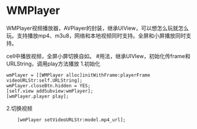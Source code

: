 # WMPlayer
WMPlayer视频播放器，AVPlayer的封装，继承UIView，可以想怎么玩就怎么玩。支持播放mp4、m3u8，网络和本地视频同时支持。全屏和小屏播放同时支持。

cell中播放视频，全屏小屏切换自如。
#用法，继承UIVIew，初始化传frame和URLString，调用play方法播放
1.初始化

    wmPlayer = [[WMPlayer alloc]initWithFrame:playerFrame videoURLStr:self.URLString];
    wmPlayer.closeBtn.hidden = YES;
    [self.view addSubview:wmPlayer];
    [wmPlayer.player play];
    
2.切换视频

        [wmPlayer setVideoURLStr:model.mp4_url];


